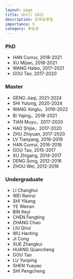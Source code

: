 ```yaml
---
layout: page
title: Until 2022
description: 已毕业学生
importance: 5
category: 毕业生
---
```


### PhD

- HAN Cunrui, 2018-2021
- XU Mijian, 2018-2021
- WANG Haibo, 2017-2021
- GOU Tao, 2017-2020

### Master

- GENG Jiaqi, 2021-2024
- SHI Yutong, 2020-2024
- WANG Xinglu，2019-2022
- BI Yajing，2018-2021
- TIAN Muyu，2017-2020
- HAO Shijie，2017-2020
- ZHU Zhiyuan, 2017-2020
- LV Tianyang, 2016-2019
- HAN Cunrui, 2016-2018
- GOU Tao, 2015-2017
- XU Zhigang, 2014-2017
- DENG Song, 2012-2016
- ZHOU Wei, 2012-2016

### Undergraduate

- LI Changhui
- WEI Ranrui
- SHI Yikang
- YE Weiran
- BIN Keyi
- CHEN Fengting
- ZHANG Chao
- LIU Qirui
- WU Hanting
- JI Cong
- XUE Zhangkui
- HUANG Quancheng
- GOU Tao
- LU Yunping
- SHEN Yueyao
- SHI Pengcheng
